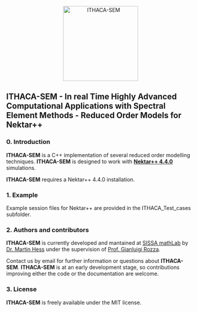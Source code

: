 <p align="center">
  <a href="http://mathlab.github.io/ITHACA-SEM/" target="_blank" >
    <img alt="ITHACA-SEM" src="./docs/logos/ithaca-sem.png" width="200" />
  </a>
</p>


## ITHACA-SEM - In real Time Highly Advanced Computational Applications with Spectral Element Methods - Reduced Order Models for Nektar++ ##

### 0. Introduction
**ITHACA-SEM** is a C++ implementation  of several reduced order modelling techniques. **ITHACA-SEM** is designed to work with [**Nektar++ 4.4.0**](www.nektar.info) simulations.

**ITHACA-SEM** requires a Nektar++ 4.4.0 installation.

### 1. Example
Example session files for Nektar++ are provided in the ITHACA_Test_cases subfolder.

### 2. Authors and contributors
**ITHACA-SEM** is currently developed and mantained at [SISSA mathLab](http://mathlab.sissa.it/) by [Dr. Martin Hess](mailto:mhess@sissa.it) under the supervision of [Prof. Gianluigi Rozza](mailto:gianluigi.rozza@sissa.it).

Contact us by email for further information or questions about **ITHACA-SEM**.
 **ITHACA-SEM** is at an early development stage, so contributions improving either the code or the documentation are welcome.


### 3. License
**ITHACA-SEM** is freely available under the MIT license.
